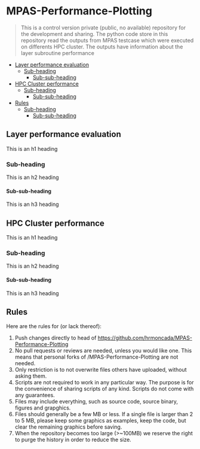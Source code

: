 # MPAS-Performance-Plotting
> This is a control version private (public, no available) repository for the development and sharing. 
The python code store in this repository read the outputs from MPAS testcase which were executed on differents HPC cluster. The outputs have information about the layer subroutine performance 
- [Layer performance evaluation](#Layer-performance-evaluation)
  * [Sub-heading](#sub-heading)
    + [Sub-sub-heading](#sub-sub-heading)
- [HPC Cluster performance](#HPC-Cluster-performance)
  * [Sub-heading](#sub-heading-1)
    + [Sub-sub-heading](#sub-sub-heading-1)
- [Rules](#Rules)
  * [Sub-heading](#sub-heading-2)
    + [Sub-sub-heading](#sub-sub-heading-2)    
<!-- Comments -->

## Layer performance evaluation

This is an h1 heading

### Sub-heading

This is an h2 heading

#### Sub-sub-heading

This is an h3 heading

## HPC Cluster performance

This is an h1 heading

### Sub-heading

This is an h2 heading

#### Sub-sub-heading

This is an h3 heading
## Rules
Here are the rules for (or lack thereof):
   1. Push changes directly to head of https://github.com/hrmoncada/MPAS-Performance-Plotting
   2. No pull requests or reviews are needed, unless you would like one. This means that personal forks of /MPAS-Performance-Plotting are not needed.
   3. Only restriction is to not overwrite files others have uploaded, without asking them.
   4. Scripts are not required to work in any particular way. The purpose is for the convenience of sharing scripts of any kind. Scripts do not come with any guarantees.
   5. Files may include everything, such as source code, source binary, figures and grapghics.
   6. Files should generally be a few MB or less. If a single file is larger than 2 to 5 MB, please keep some graphics as examples, keep the code, but clear the remaining graphics before saving.
   7. When the repository becomes too large (>~100MB) we reserve the right to purge the history in order to reduce the size.
